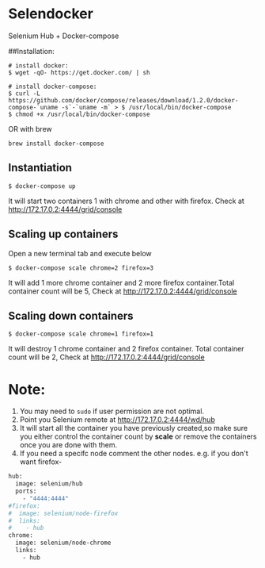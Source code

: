 # Selendocker
Selenium Hub + Docker-compose

##Installation:
```shell
# install docker:
$ wget -qO- https://get.docker.com/ | sh

# install docker-compose:
$ curl -L https://github.com/docker/compose/releases/download/1.2.0/docker-compose-`uname -s`-`uname -m` > $ /usr/local/bin/docker-compose
$ chmod +x /usr/local/bin/docker-compose
```
OR with brew 

```brew install docker-compose```

## Instantiation
```$ docker-compose up```

It will start two containers 1 with chrome and other with firefox. Check at http://172.17.0.2:4444/grid/console

## Scaling up containers
Open a new terminal tab and execute below

```$ docker-compose scale chrome=2 firefox=3```

It will add 1 more chrome container and 2 more firefox container.Total container count will be 5, Check at http://172.17.0.2:4444/grid/console

## Scaling down containers

```$ docker-compose scale chrome=1 firefox=1```

It will destroy 1 chrome container and 2 firefox container. Total container count will be 2, Check at http://172.17.0.2:4444/grid/console

# Note:
1. You may need to `sudo` if user permission are not optimal.
2. Point you Selenium remote at http://172.17.0.2:4444/wd/hub
3. It will start all the container you have previously created,so make sure you either control the container count by **scale** or remove the containers once you are done with them.
4. If you need a specifc node comment the other nodes. e.g. if you don't want firefox-
```Dockerfile
hub:
  image: selenium/hub
  ports:
    - "4444:4444"
#firefox:
#  image: selenium/node-firefox
#  links:
#    - hub
chrome:
  image: selenium/node-chrome
  links:
    - hub
```
